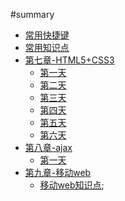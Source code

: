 #summary 
* [常用快捷键](common_shortcuts.md)
* [常用知识点](common_knowledge_points.md)
* [第七章-HTML5+CSS3]()
	* [第一天](chapter07_HTML5+CSS3/HTML5+CSS3_day01.md) 
	* [第二天](chapter07_HTML5+CSS3/HTML5+CSS3_day02.md) 
	* [第三天](chapter07_HTML5+CSS3/HTML5+CSS3_day03.md) 
	* [第四天](chapter07_HTML5+CSS3/HTML5+CSS3_day04.md) 
	* [第五天](chapter07_HTML5+CSS3/HTML5+CSS3_day05.md) 
	* [第六天](chapter07_HTML5+CSS3/HTML5+CSS3_day06.md) 
* [第八章-ajax]()
	* [第一天](chapter8_ajax/ajax_day01.md) 
* [第九章-移动web]()
	* [移动web知识点](chapter09_移动web/移动web知识点.md);
